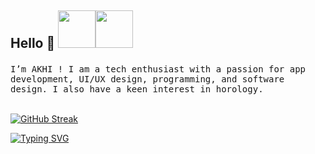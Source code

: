 ## <p>Hello 👋 <img src="https://i.imgur.com/a4kJg3Z.gif" width="60"><img src="https://i.imgur.com/a4kJg3Z.gif" width="60"></p>

<samp>
I’m AKHI ! I am a tech enthusiast with a passion for app development, UI/UX design, programming, and software design. I also have a keen interest in horology.
</samp>
<br> </br>

[![GitHub Streak](https://streak-stats.demolab.com?user=akhi07rx&hide_border=true&border_radius=6)](https://git.io/streak-stats)

[![Typing SVG](https://readme-typing-svg.herokuapp.com?font=Fira+Code&size=12&duration=4998&pause=1000&color=F4F4F5&random=false&width=435&lines=May+the+Force+be+with+you+👾)](https://git.io/typing-svg)
